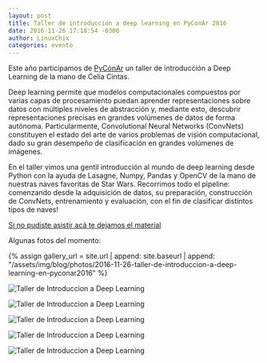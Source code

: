```yaml
---
layout: post
title: Taller de introduccion a deep learning en PyConAr 2016
date: 2016-11-26 17:18:54 -0300
author: LinuxChix 
categories: evento 
---
```


Este año participamos de [PyConAr](http://ar.pycon.org) un taller de introducción a Deep Learning de la mano de Celia Cintas. 

<!--more-->


Deep learning permite que modelos computacionales compuestos por varias capas de procesamiento puedan aprender representaciones sobre datos con múltiples niveles de abstracción y, mediante esto, descubrir representaciones precisas en grandes volúmenes de datos de forma autónoma. Particularmente, Convolutional Neural Networks (ConvNets) constituyen el estado del arte de varios problemas de visión computacional, dado su gran desempeño de clasificación en grandes volúmenes de imágenes. 

En el taller vimos una gentil introducción al mundo de deep learning desde Python con la ayuda de Lasagne, Numpy, Pandas y OpenCV de la mano de nuestras naves favoritas de Star Wars. Recorrimos todo el pipeline: comenzando desde la adquisición de datos, su preparación, construcción de ConvNets, entrenamiento y evaluación, con el fin de clasificar distintos tipos de naves!

[Si no pudiste asistir acá te dejamos el material](https://github.com/celiacintas/star_wars_hackathon)


Algunas fotos del momento:

{% assign gallery_url = site.url | append: site.baseurl | append: "/assets/img/blog/photos/2016-11-26-taller-de-introduccion-a-deep-learning-en-pyconar2016" %}


![Taller de Introduccion a Deep Learning]({{gallery_url}}/1.jpg)


![Taller de Introduccion a Deep Learning]({{gallery_url}}/2.jpg)


![Taller de Introduccion a Deep Learning]({{gallery_url}}/3.jpg)


![Taller de Introduccion a Deep Learning]({{gallery_url}}/4.jpg)


![Taller de Introduccion a Deep Learning]({{gallery_url}}/5.jpg)

